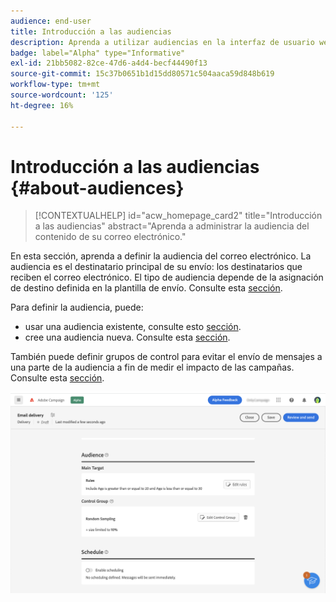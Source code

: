 ```yaml
---
audience: end-user
title: Introducción a las audiencias
description: Aprenda a utilizar audiencias en la interfaz de usuario web de Campaign
badge: label="Alpha" type="Informative"
exl-id: 21bb5082-82ce-47d6-a4d4-becf44490f13
source-git-commit: 15c37b0651b1d15dd80571c504aaca59d848b619
workflow-type: tm+mt
source-wordcount: '125'
ht-degree: 16%

---
```



# Introducción a las audiencias {#about-audiences}

>[!CONTEXTUALHELP]
>id="acw_homepage_card2"
>title="Introducción a las audiencias"
>abstract="Aprenda a administrar la audiencia del contenido de su correo electrónico."

<!--
Audience only created for the delivery, not available later-->


<!--
Three ways:
* existing audience

Campaign or AEP Audiences

* create new on the fly

query like AEP segment builder (same component with campaign data)

* import from file

show use case with a new audience creation (or import from file?)

control groups like acc: exract, random, based on attribute
-->

En esta sección, aprenda a definir la audiencia del correo electrónico. La audiencia es el destinatario principal de su envío: los destinatarios que reciben el correo electrónico. El tipo de audiencia depende de la asignación de destino definida en la plantilla de envío. Consulte esta [sección](../email/create-email.md).

Para definir la audiencia, puede:

* usar una audiencia existente, consulte esto [sección](add-audience.md).
* cree una audiencia nueva. Consulte esta [sección](segment-builder.md).

También puede definir grupos de control para evitar el envío de mensajes a una parte de la audiencia a fin de medir el impacto de las campañas. Consulte esta [sección](control-group.md).

![](assets/about-audience.png)
